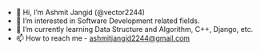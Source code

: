 - 👋 Hi, I’m Ashmit Jangid (@vector2244)
- 👀 I’m interested in Software Development related fields.
- 🌱 I’m currently learning Data Structure and Algorithm, C++, Django, etc.
- 📫 How to reach me - ashmitjangid2244@gmail.com

<!---
vector2244/vector2244 is a ✨ special ✨ repository because its `README.md` (this file) appears on your GitHub profile.
You can click the Preview link to take a look at your changes.
--->
